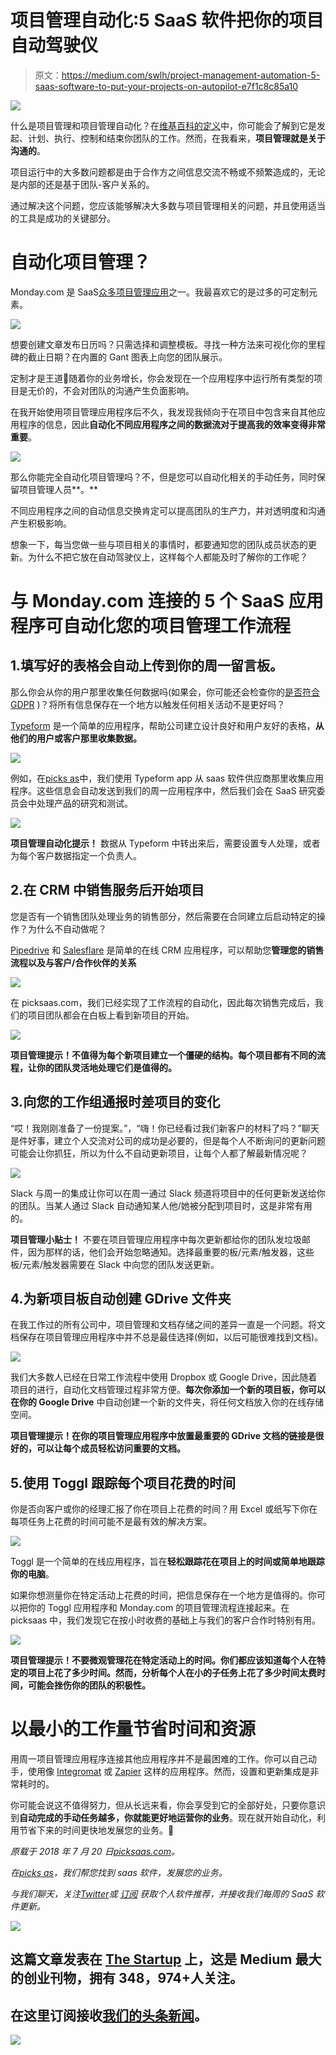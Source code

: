 # 项目管理自动化:5 SaaS 软件把你的项目自动驾驶仪

> 原文：<https://medium.com/swlh/project-management-automation-5-saas-software-to-put-your-projects-on-autopilot-e7f1c8c85a10>

![](img/d3cd018ad1327a47ce7a40fe729e102d.png)

什么是项目管理和项目管理自动化？在[维基百科的定义](https://en.wikipedia.org/wiki/Project_management)中，你可能会了解到它是发起、计划、执行、控制和结束你团队的工作。然而，在我看来，**项目管理就是关于沟通的**。

项目运行中的大多数问题都是由于合作方之间信息交流不畅或不频繁造成的，无论是内部的还是基于团队-客户关系的。

通过解决这个问题，您应该能够解决大多数与项目管理相关的问题，并且使用适当的工具是成功的关键部分。

# 自动化项目管理？

Monday.com 是 SaaS[众多项目管理应用](https://picksaas.com/blog/what-is-saas-software/)之一。我最喜欢它的是过多的可定制元素。

![](img/42f2a91052e55074ecb117d2fe4802dc.png)

想要创建文章发布日历吗？只需选择和调整模板。寻找一种方法来可视化你的里程碑的截止日期？在内置的 Gant 图表上向您的团队展示。

定制才是王道👑随着你的业务增长，你会发现在一个应用程序中运行所有类型的项目是无价的，不会对团队的沟通产生负面影响。

在我开始使用项目管理应用程序后不久，我发现我倾向于在项目中包含来自其他应用程序的信息，因此**自动化不同应用程序之间的数据流对于提高我的效率变得非常重要**。

![](img/50e80b52e3a18ccb6aabdc0195f57921.png)

那么你能完全自动化项目管理吗？不，但是您可以自动化相关的手动任务，同时保留项目管理人员**。**

不同应用程序之间的自动信息交换肯定可以提高团队的生产力，并对透明度和沟通产生积极影响。

想象一下，每当您做一些与项目相关的事情时，都要通知您的团队成员状态的更新。为什么不把它放在自动驾驶仪上，这样每个人都能及时了解你的工作呢？

# 与 Monday.com 连接的 5 个 SaaS 应用程序可自动化您的项目管理工作流程

## 1.填写好的表格会自动上传到你的周一留言板。

那么你会从你的用户那里收集任何数据吗(如果会，你可能还会检查你的[是否符合 GDPR](https://picksaas.com/blog/gdpr-compliance-checklist?utm_source=blog&utm_campaign=Monday.com) )？将所有信息保存在一个地方以触发任何相关活动不是更好吗？

[Typeform](https://www.typeform.com/?utm_source=blog&utm_campaign=Monday) 是一个简单的应用程序，帮助公司建立设计良好和用户友好的表格，**从他们的用户或客户那里收集数据。**

![](img/9f391f611e44303e5043e4b2b97caad1.png)

例如，在[picks as](https://picksaas.com/?utm_source=blog&utm_campaign=Monday)中，我们使用 Typeform app 从 saas 软件供应商那里收集应用程序。这些信息会自动发送到我们的周一应用程序中，然后我们会在 SaaS 研究委员会中处理产品的研究和测试。

![](img/8f2e4a13f5b37b519348b4390d820477.png)

**项目管理自动化提示！** 数据从 Typeform 中转出来后，需要设置专人处理，或者为每个客户数据指定一个负责人。

## 2.在 CRM 中销售服务后开始项目

您是否有一个销售团队处理业务的销售部分，然后需要在合同建立后启动特定的操作？为什么不自动做呢？

[Pipedrive](https://picksaas.com/crm/pipedrive?utm_source=blog&utm_campaign=Monday) 和 [Salesflare](https://picksaas.com/crm/salesflare?utm_source=blog&utm_campaign=Monday) 是简单的在线 CRM 应用程序，可以帮助您**管理您的销售流程以及与客户/合作伙伴的关系**

![](img/bea36c80920114009bedf5a808b04516.png)

在 picksaas.com，我们已经实现了工作流程的自动化，因此每次销售完成后，我们的项目团队都会在白板上看到新项目的开始。

![](img/c29f7cd254567ed8df8d1f907d32c253.png)

**项目管理提示！不值得为每个新项目建立一个僵硬的结构。每个项目都有不同的流程，让你的团队灵活地处理它们是值得的。**

## 3.向您的工作组通报时差项目的变化

“哎！我刚刚准备了一份提案。”，“嗨！你已经看过我们新客户的材料了吗？”聊天是件好事，建立个人交流对公司的成功是必要的，但是每个人不断询问的更新问题可能会让你抓狂，所以为什么不自动更新项目，让每个人都了解最新情况呢？

![](img/c0beee872527c65d741559996fe56295.png)

Slack 与周一的集成让你可以在周一通过 Slack 频道将项目中的任何更新发送给你的团队。当某人通过 Slack 自动通知某人他/她被分配到项目时，这是非常有用的。

**项目管理小贴士！** 不要在项目管理应用程序中每次更新都给你的团队发垃圾邮件，因为那样的话，他们会开始忽略通知。选择最重要的板/元素/触发器，这些板/元素/触发器需要在 Slack 中向您的团队发送更新。

## 4.为新项目板自动创建 GDrive 文件夹

在我工作过的所有公司中，项目管理和文档存储之间的差异一直是一个问题。将文档保存在项目管理应用程序中并不总是最佳选择(例如，以后可能很难找到文档)。

![](img/82d479c388686a581c15a759d0b57d82.png)

我们大多数人已经在日常工作流程中使用 Dropbox 或 Google Drive，因此随着项目的进行，自动化文档管理过程非常方便。**每次你添加一个新的项目板，你可以在你的 Google Drive** 中自动创建一个新的文件夹，将任何文档放入你的在线存储空间。

**项目管理提示！在你的项目管理应用程序中放置最重要的 GDrive 文档的链接是很好的，可以让每个成员轻松访问重要的文档。**

## 5.使用 Toggl 跟踪每个项目花费的时间

你是否向客户或你的经理汇报了你在项目上花费的时间？用 Excel 或纸写下你在每项任务上花费的时间可能不是最有效的解决方案。

![](img/da6eb38b5ae0573bcba38ed98eaf4c7c.png)

Toggl 是一个简单的在线应用程序，旨在**轻松跟踪花在项目上的时间或简单地跟踪你的电脑**。

如果你想测量你在特定活动上花费的时间，把信息保存在一个地方是值得的。你可以把你的 Toggl 应用程序和 Monday.com 的项目管理流程连接起来。在 picksaas 中，我们发现它在按小时收费的基础上与我们的客户合作时特别有用。

![](img/b4fbc9c499ab3fd20041eb6df8785120.png)

**项目管理提示！不要微观管理花在特定活动上的时间。你们都应该知道每个人在特定的项目上花了多少时间。然而，分析每个人在小的子任务上花了多少时间太费时间，可能会挫伤你的团队的积极性。**

# 以最小的工作量节省时间和资源

用周一项目管理应用程序连接其他应用程序并不是最困难的工作。你可以自己动手，使用像 [Integromat](https://www.integromat.com/) 或 [Zapier](https://zapier.com/) 这样的应用程序。然而，设置和更新集成是非常耗时的。

你可能会说这不值得努力，但从长远来看，你会享受到它的全部好处，只要你意识到**自动完成的手动任务越多，你就能更好地运营你的业务**。现在就开始自动化，利用节省下来的时间更快地发展您的业务。🚀

*原载于 2018 年 7 月 20 日*[*picksaas.com*](https://picksaas.com/blog/project-management-automation/)*。*

*在*[*picks as*](https://picksaas.com/?utm_source=blog&utm_campaign=Monday.com)*，我们帮您找到 saas 软件，发展您的业务。*

*与我们聊天，关注*[*Twitter*](https://twitter.com/picksaas)*或* [*订阅*](https://picksaas.us16.list-manage.com/subscribe/post?u=0a811ad254e7cd14718599e3a&id=bdf0cfd955) *获取个人软件推荐，并接收我们每周的 SaaS 软件更新。*

[![](img/308a8d84fb9b2fab43d66c117fcc4bb4.png)](https://medium.com/swlh)

## 这篇文章发表在 [The Startup](https://medium.com/swlh) 上，这是 Medium 最大的创业刊物，拥有 348，974+人关注。

## 在这里订阅接收[我们的头条新闻](http://growthsupply.com/the-startup-newsletter/)。

[![](img/b0164736ea17a63403e660de5dedf91a.png)](https://medium.com/swlh)